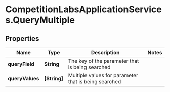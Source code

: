 # CompetitionLabsApplicationServices.QueryMultiple

## Properties

Name | Type | Description | Notes
------------ | ------------- | ------------- | -------------
**queryField** | **String** | The key of the parameter that is being searched | 
**queryValues** | **[String]** | Multiple values for parameter that is being searched | 


